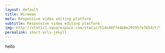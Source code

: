 ```yaml
---
layout: default
title: Wirewax
meta: Responsive video editing platform
subtitle: Responsive video editing platform
img: http://static1.squarespace.com/static/514e40ffe4b0e29595fe765d/t/5647bbb0e4b072d19f90d5f1/1447541681826/?format=750w
permalink: short-urls-jekyll
---
```


hello